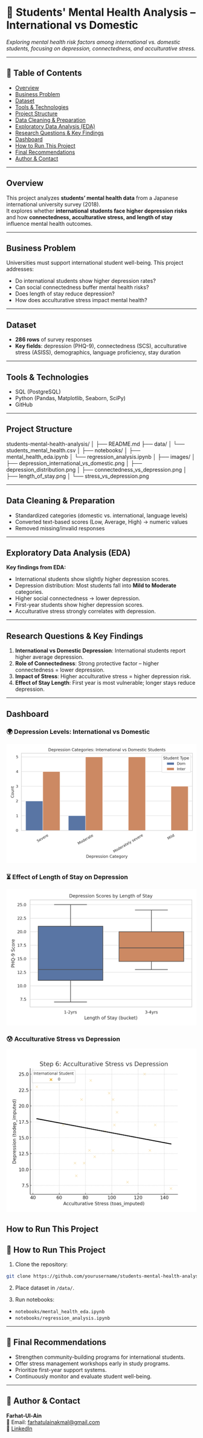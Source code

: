 # 🧠 Students' Mental Health Analysis – International vs Domestic  

_Exploring mental health risk factors among international vs. domestic students, focusing on depression, connectedness, and acculturative stress._  

---

## 📌 Table of Contents
- <a href="#overview">Overview</a>
- <a href="#business-problem">Business Problem</a>
- <a href="#dataset">Dataset</a>
- <a href="#tools--technologies">Tools & Technologies</a>
- <a href="#project-structure">Project Structure</a>
- <a href="#data-cleaning--preparation">Data Cleaning & Preparation</a>
- <a href="#exploratory-data-analysis-eda">Exploratory Data Analysis (EDA)</a>
- <a href="#research-questions--key-findings">Research Questions & Key Findings</a>
- <a href="#dashboard">Dashboard</a>
- <a href="#how-to-run-this-project">How to Run This Project</a>
- <a href="#final-recommendations">Final Recommendations</a>
- <a href="#author--contact">Author & Contact</a>

---

<h2><a class="anchor" id="overview"></a>Overview</h2>

This project analyzes **students’ mental health data** from a Japanese international university survey (2018).  
It explores whether **international students face higher depression risks** and how **connectedness, acculturative stress, and length of stay** influence mental health outcomes.  

---

<h2><a class="anchor" id="business-problem"></a>Business Problem</h2>

Universities must support international student well-being. This project addresses:  
- Do international students show higher depression rates?  
- Can social connectedness buffer mental health risks?  
- Does length of stay reduce depression?  
- How does acculturative stress impact mental health?  

---

<h2><a class="anchor" id="dataset"></a>Dataset</h2>

- **286 rows** of survey responses  
- **Key fields**: depression (PHQ-9), connectedness (SCS), acculturative stress (ASISS), demographics, language proficiency, stay duration  

---

<h2><a class="anchor" id="tools--technologies"></a>Tools & Technologies</h2>

- SQL (PostgreSQL)  
- Python (Pandas, Matplotlib, Seaborn, SciPy)  
- GitHub  

---

<h2><a class="anchor" id="project-structure"></a>Project Structure</h2>

students-mental-health-analysis/
│
├── README.md
├── data/
│ └── students_mental_health.csv
│
├── notebooks/
│ ├── mental_health_eda.ipynb
│ └── regression_analysis.ipynb
│
├── images/
│ ├── depression_international_vs_domestic.png
│ ├── depression_distribution.png
│ ├── connectedness_vs_depression.png
│ ├── length_of_stay.png
│ └── stress_vs_depression.png

---

<h2><a class="anchor" id="data-cleaning--preparation"></a>Data Cleaning & Preparation</h2>

- Standardized categories (domestic vs. international, language levels)  
- Converted text-based scores (Low, Average, High) → numeric values  
- Removed missing/invalid responses  

---

<h2><a class="anchor" id="exploratory-data-analysis-eda"></a>Exploratory Data Analysis (EDA)</h2>

**Key findings from EDA:**
- International students show slightly higher depression scores.  
- Depression distribution: Most students fall into **Mild to Moderate** categories.  
- Higher social connectedness → lower depression.  
- First-year students show higher depression scores.  
- Acculturative stress strongly correlates with depression.  

---

<h2><a class="anchor" id="research-questions--key-findings"></a>Research Questions & Key Findings</h2>

1. **International vs Domestic Depression**: International students report higher average depression.  
2. **Role of Connectedness**: Strong protective factor – higher connectedness = lower depression.  
3. **Impact of Stress**: Higher acculturative stress = higher depression risk.  
4. **Effect of Stay Length**: First year is most vulnerable; longer stays reduce depression.  

---
<h2><a class="anchor" id="dashboard"></a>Dashboard</h2>

### 🌍 Depression Levels: International vs Domestic  
![Depression Comparison](images/depression_international_vs_domestic.png)  

### ⏳ Effect of Length of Stay on Depression  
![Depression by Stay](images/depression_by_stay.png)  

### 😰 Acculturative Stress vs Depression  
![Stress vs Depression](images/step6_stress_vs_depression.png)  


<h2><a class="anchor" id="how-to-run-this-project"></a>How to Run This Project</h2>

## 🚀 How to Run This Project
1. Clone the repository:
```bash
git clone https://github.com/yourusername/students-mental-health-analysis.git
```
2. Place dataset in `/data/`.

3. Run notebooks:
- `notebooks/mental_health_eda.ipynb`
- `notebooks/regression_analysis.ipynb`

---

## 📌 Final Recommendations
- Strengthen community-building programs for international students.
- Offer stress management workshops early in study programs.
- Prioritize first-year support systems.
- Continuously monitor and evaluate student well-being.

---

## 👤 Author & Contact
**Farhat-Ul-Ain**  
📧 Email: farhatulainakmal@gmail.com  
🔗 [LinkedIn](https://www.linkedin.com/in/farhat-ul-ain-akmall-6a1b89374/)

